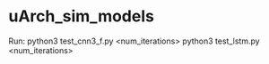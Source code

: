 # uArch_sim_models

Run: 
python3 test_cnn3_f.py <num_iterations>
python3 test_lstm.py <num_iterations>

